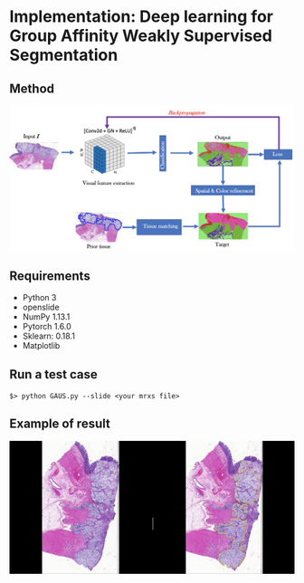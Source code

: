 # Implementation: Deep learning for Group Affinity Weakly Supervised Segmentation 

## Method
<img src="Misc/Figure1.png"></img>

## Requirements
- Python 3
- openslide
- NumPy 1.13.1
- Pytorch 1.6.0
- Sklearn: 0.18.1
- Matplotlib

   
## Run a test case

    $> python GAUS.py --slide <your mrxs file>


## Example of result

<img src="Misc/Demo.gif"></img>

